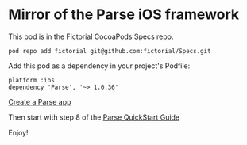 # Mirror of the Parse iOS framework

This pod is in the Fictorial CocoaPods Specs repo.

    pod repo add fictorial git@github.com:fictorial/Specs.git

Add this pod as a dependency in your project's Podfile:

    platform :ios
    dependency 'Parse', '~> 1.0.36'

[Create a Parse app](https://parse.com/apps/new)

Then start with step 8 of the [Parse QuickStart Guide](https://parse.com/apps/quickstart)

Enjoy!
